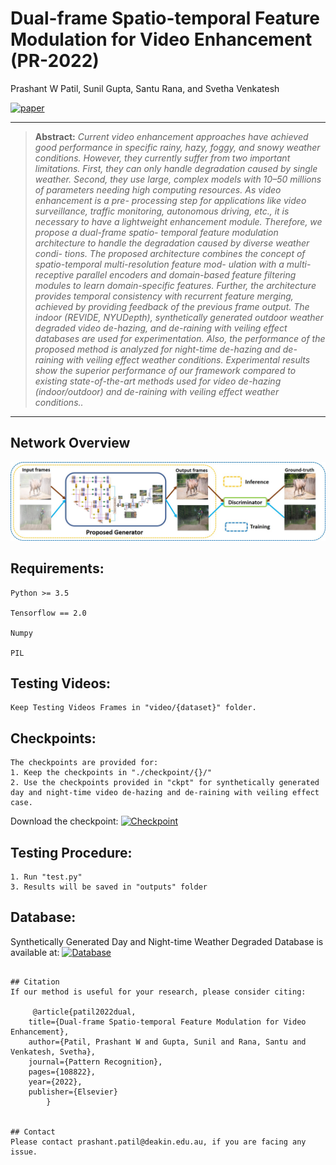 # Dual-frame Spatio-temporal Feature Modulation for Video Enhancement (PR-2022)
Prashant W Patil, Sunil Gupta, Santu Rana, and Svetha Venkatesh


[![paper](https://img.shields.io/badge/Paper-<COLOR>.svg)](https://drive.google.com/file/d/1V1pmVIA29_gSoiOdfFBzmqBHt-3bcsGQ/view?usp=sharing)


<hr />

> **Abstract:** *Current video enhancement approaches have achieved good performance in specific rainy, hazy, foggy, and snowy weather conditions. However, they currently suffer from two important limitations. First, they can only handle degradation caused by single weather. Second, they use large, complex models with 10–50 millions of parameters needing high computing resources. As video enhancement is a pre- processing step for applications like video surveillance, traffic monitoring, autonomous driving, etc., it is necessary to have a lightweight enhancement module. Therefore, we propose a dual-frame spatio- temporal feature modulation architecture to handle the degradation caused by diverse weather condi- tions. The proposed architecture combines the concept of spatio-temporal multi-resolution feature mod- ulation with a multi-receptive parallel encoders and domain-based feature filtering modules to learn domain-specific features. Further, the architecture provides temporal consistency with recurrent feature merging, achieved by providing feedback of the previous frame output. The indoor (REVIDE, NYUDepth), synthetically generated outdoor weather degraded video de-hazing, and de-raining with veiling effect databases are used for experimentation. Also, the performance of the proposed method is analyzed for night-time de-hazing and de-raining with veiling effect weather conditions. Experimental results show the superior performance of our framework compared to existing state-of-the-art methods used for video de-hazing (indoor/outdoor) and de-raining with veiling effect weather conditions..* 
<hr />

## Network Overview

<img src = 'Overview.jpg'> 

## Requirements:

	Python >= 3.5

	Tensorflow == 2.0

	Numpy

	PIL

## Testing Videos:
	Keep Testing Videos Frames in "video/{dataset}" folder.

## Checkpoints:
	The checkpoints are provided for:
	1. Keep the checkpoints in "./checkpoint/{}/"
	2. Use the checkpoints provided in "ckpt" for synthetically generated day and night-time video de-hazing and de-raining with veiling effect case.

Download the checkpoint: [![Checkpoint](https://img.shields.io/badge/Checkpoint-<COLOR>.svg)](https://drive.google.com/file/d/1jQwxKfTeRclIXJYpM7yA6UI42VvD01tc/view?usp=sharing)

## Testing Procedure:
	1. Run "test.py"
	3. Results will be saved in "outputs" folder

## Database:


Synthetically Generated Day and Night-time Weather Degraded Database is available at: [![Database](https://img.shields.io/badge/Database-<COLOR>.svg)](https://drive.google.com/drive/folders/1bmtJc2098liM0iOVM3Nb3S6xugvoKy_f?usp=sharing)

```

## Citation
If our method is useful for your research, please consider citing:
    
     @article{patil2022dual,
 	title={Dual-frame Spatio-temporal Feature Modulation for Video Enhancement},
  	author={Patil, Prashant W and Gupta, Sunil and Rana, Santu and Venkatesh, Svetha},
  	journal={Pattern Recognition},
  	pages={108822},
  	year={2022},
  	publisher={Elsevier}
        }


## Contact
Please contact prashant.patil@deakin.edu.au, if you are facing any issue.


